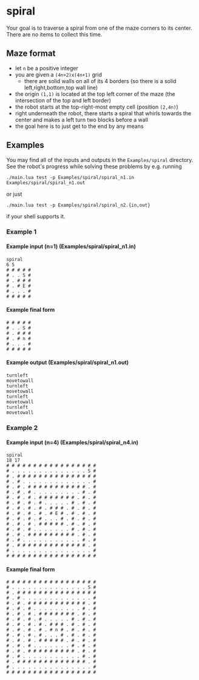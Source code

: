 # spiral

Your goal is to traverse a spiral from one of the maze corners to its center.
There are no items to collect this time.

## Maze format
- let `n` be a positive integer
- you are given a `(4n+2)x(4n+1)` grid
  - there are solid walls on all of its 4 borders (so there is a solid left,right,bottom,top wall line)
- the origin `(1,1)` is located at the top left corner of the maze (the intersection of the top and left border)
- the robot starts at the top-right-most empty cell (position `(2,4n)`)
- right underneath the robot, there starts a spiral that whirls towards the center and makes a left turn two blocks before a wall
- the goal here is to just get to the end by any means
## Examples
You may find all of the inputs and outputs in the `Examples/spiral` directory.
See the robot's progress while solving these problems by e.g. running
```
./main.lua test -p Examples/spiral/spiral_n1.in Examples/spiral/spiral_n1.out
```
or just
```
./main.lua test -p Examples/spiral/spiral_n2.{in,out}
```
if your shell supports it.
### Example 1
#### Example input (n=1) (Examples/spiral/spiral_n1.in)
```
spiral
6 5
# # # # #
# . . S #
# . # # #
# . # E #
# . . . #
# # # # #
```
#### Example final form
```
# # # # #
# . . S #
# . # # #
# . # n #
# . . . #
# # # # #
```
#### Example output (Examples/spiral/spiral_n1.out)
```
turnleft
movetowall
turnleft
movetowall
turnleft
movetowall
turnleft
movetowall
```
### Example 2
#### Example input (n=4) (Examples/spiral/spiral_n4.in)
```
spiral
18 17
# # # # # # # # # # # # # # # # #
# . . . . . . . . . . . . . . S #
# . # # # # # # # # # # # # # # #
# . # . . . . . . . . . . . . . #
# . # . # # # # # # # # # # # . #
# . # . # . . . . . . . . . # . #
# . # . # . # # # # # # # . # . #
# . # . # . # . . . . . # . # . #
# . # . # . # . # # # . # . # . #
# . # . # . # . # E # . # . # . #
# . # . # . # . . . # . # . # . #
# . # . # . # # # # # . # . # . #
# . # . # . . . . . . . # . # . #
# . # . # # # # # # # # # . # . #
# . # . . . . . . . . . . . # . #
# . # # # # # # # # # # # # # . #
# . . . . . . . . . . . . . . . #
# # # # # # # # # # # # # # # # #
```
#### Example final form
```
# # # # # # # # # # # # # # # # #
# . . . . . . . . . . . . . . S #
# . # # # # # # # # # # # # # # #
# . # . . . . . . . . . . . . . #
# . # . # # # # # # # # # # # . #
# . # . # . . . . . . . . . # . #
# . # . # . # # # # # # # . # . #
# . # . # . # . . . . . # . # . #
# . # . # . # . # # # . # . # . #
# . # . # . # . # n # . # . # . #
# . # . # . # . . . # . # . # . #
# . # . # . # # # # # . # . # . #
# . # . # . . . . . . . # . # . #
# . # . # # # # # # # # # . # . #
# . # . . . . . . . . . . . # . #
# . # # # # # # # # # # # # # . #
# . . . . . . . . . . . . . . . #
# # # # # # # # # # # # # # # # #
```
